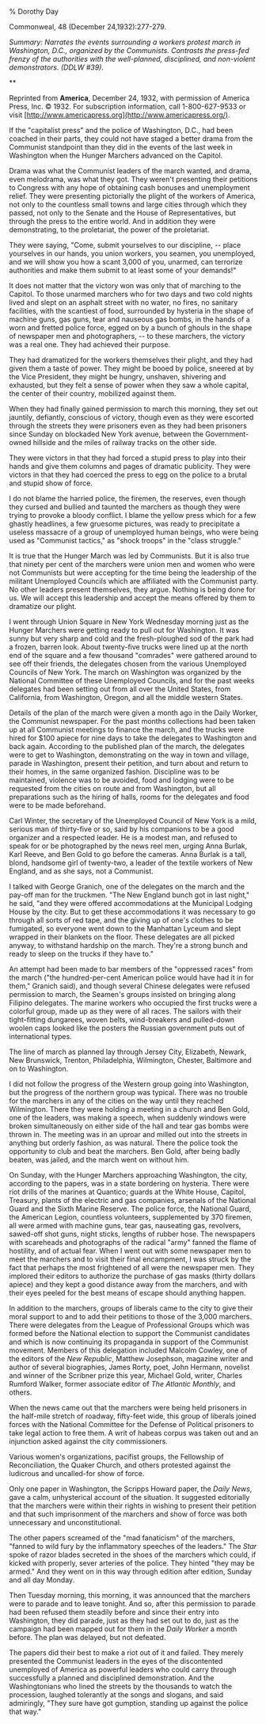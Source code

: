 % Dorothy Day

Commonweal, 48 (December 24,1932):277-279.

*Summary: Narrates the events surrounding a workers protest march in
Washington, D.C., organized by the Communists. Contrasts the press-fed
frenzy of the authorities with the well-planned, disciplined, and
non-violent demonstrators. (DDLW \#39).*

**

Reprinted from **America**, December 24, 1932, with permission of
America Press, Inc. © 1932. For subscription information, call
1-800-627-9533 or visit
[http://www.americapress.org](http://www.americapress.org/).

If the "capitalist press" and the police of Washington, D.C., had been
coached in their parts, they could not have staged a better drama from
the Communist standpoint than they did in the events of the last week in
Washington when the Hunger Marchers advanced on the Capitol.

Drama was what the Communist leaders of the march wanted, and drama,
even melodrama, was what they got. They weren't presenting their
petitions to Congress with any hope of obtaining cash bonuses and
unemployment relief. They were presenting pictorially the plight of the
workers of America, not only to the countless small towns and large
cities through which they passed, not only to the Senate and the House
of Representatives, but through the press to the entire world. And in
addition they were demonstrating, to the proletariat, the power of the
proletariat.

They were saying, "Come, submit yourselves to our discipline, -- place
yourselves in our hands, you union workers, you seamen, you unemployed,
and we will show you how a scant 3,000 of you, unarmed, can terrorize
authorities and make them submit to at least some of your demands!"

It does not matter that the victory won was only that of marching to the
Capitol. To those unarmed marchers who for two days and two cold nights
lived and slept on an asphalt street with no water, no fires, no
sanitary facilities, with the scantiest of food, surrounded by hysteria
in the shape of machine guns, gas guns, tear and nauseous gas bombs, in
the hands of a worn and fretted police force, egged on by a bunch of
ghouls in the shape of newspaper men and photographers, -- to these
marchers, the victory was a real one. They had achieved their purpose.

They had dramatized for the workers themselves their plight, and they
had given them a taste of power. They might be booed by police, sneered
at by the Vice President, they might be hungry, unshaven, shivering and
exhausted, but they felt a sense of power when they saw a whole capital,
the center of their country, mobilized against them.

When they had finally gained permission to march this morning, they set
out jauntily, defiantly, conscious of victory, though even as they were
escorted through the streets they were prisoners even as they had been
prisoners since Sunday on blockaded New York avenue, between the
Government-owned hillside and the miles of railway tracks on the other
side.

They were victors in that they had forced a stupid press to play into
their hands and give them columns and pages of dramatic publicity. They
were victors in that they had coerced the press to egg on the police to
a brutal and stupid show of force.

I do not blame the harried police, the firemen, the reserves, even
though they cursed and bullied and taunted the marchers as though they
were trying to provoke a bloody conflict. I blame the yellow press which
for a few ghastly headlines, a few gruesome pictures, was ready to
precipitate a useless massacre of a group of unemployed human beings,
who were being used as "Communist tactics," as "shock troops" in the
"class struggle."

It is true that the Hunger March was led by Communists. But it is also
true that ninety per cent of the marchers were union men and women who
were not Communists but were accepting for the time being the leadership
of the militant Unemployed Councils which are affiliated with the
Communist party. No other leaders present themselves, they argue.
Nothing is being done for us. We will accept this leadership and accept
the means offered by them to dramatize our plight.

I went through Union Square in New York Wednesday morning just as the
Hunger Marchers were getting ready to pull out for Washington. It was
sunny but very sharp and cold and the fresh-ploughed sod of the park had
a frozen, barren look. About twenty-five trucks were lined up at the
north end of the square and a few thousand "comrades" were gathered
around to see off their friends, the delegates chosen from the various
Unemployed Councils of New York. The march on Washington was organized
by the National Committee of these Unemployed Councils, and for the past
weeks delegates had been setting out from all over the United States,
from California, from Washington, Oregon, and all the middle western
States.

Details of the plan of the march were given a month ago in the Daily
Worker, the Communist newspaper. For the past months collections had
been taken up at all Communist meetings to finance the march, and the
trucks were hired for \$100 apiece for nine days to take the delegates
to Washington and back again. According to the published plan of the
march, the delegates were to get to Washington, demonstrating on the way
in town and village, parade in Washington, present their petition, and
turn about and return to their homes, in the same organized fashion.
Discipline was to be maintained, violence was to be avoided, food and
lodging were to be requested from the cities on route and from
Washington, but all preparations such as the hiring of halls, rooms for
the delegates and food were to be made beforehand.

Carl Winter, the secretary of the Unemployed Council of New York is a
mild, serious man of thirty-five or so, said by his companions to be a
good organizer and a respected leader. He is a modest man, and refused
to speak for or be photographed by the news reel men, urging Anna
Burlak, Karl Reeve, and Ben Gold to go before the cameras. Anna Burlak
is a tall, blond, handsome girl of twenty-two, a leader of the textile
workers of New England, and as she says, not a Communist.

I talked with George Granich, one of the delegates on the march and the
pay-off man for the truckmen. "The New England bunch got in last night,"
he said, "and they were offered accommodations at the Municipal Lodging
House by the city. But to get these accommodations it was necessary to
go through all sorts of red tape, and the giving up of one's clothes to
be fumigated, so everyone went down to the Manhattan Lyceum and slept
wrapped in their blankets on the floor. These delegates are all picked
anyway, to withstand hardship on the march. They're a strong bunch and
ready to sleep on the trucks if they have to."

An attempt had been made to bar members of the "oppressed races" from
the march ("the hundred-per-cent American police would have had it in
for them," Granich said), and though several Chinese delegates were
refused permission to march, the Seamen's groups insisted on bringing
along Filipino delegates. The marine workers who occupied the first
trucks were a colorful group, made up as they were of all races. The
sailors with their tight-fitting dungarees, woven belts, wind-breakers
and pulled-down woolen caps looked like the posters the Russian
government puts out of international types.

The line of march as planned lay through Jersey City, Elizabeth, Newark,
New Brunswick, Trenton, Philadelphia, Wilmington, Chester, Baltimore and
on to Washington.

I did not follow the progress of the Western group going into
Washington, but the progress of the northern group was typical. There
was no trouble for the marchers in any of the cities on the way until
they reached Wilmington. There they were holding a meeting in a church
and Ben Gold, one of the leaders, was making a speech, when suddenly
windows were broken simultaneously on either side of the hall and tear
gas bombs were thrown in. The meeting was in an uproar and milled out
into the streets in anything but orderly fashion, as was natural. There
the police took the opportunity to club and beat the marchers. Ben Gold,
after being badly beaten, was jailed, and the march went on without him.

On Sunday, with the Hunger Marchers approaching Washington, the city,
according to the papers, was in a state bordering on hysteria. There
were riot drills of the marines at Quantico; guards at the White House,
Capitol, Treasury, plants of the electric and gas companies, arsenals of
the National Guard and the Sixth Marine Reserve. The police force, the
National Guard, the American Legion, countless volunteers, supplemented
by 370 firemen, all were armed with machine guns, tear gas, nauseating
gas, revolvers, sawed-off shot guns, night sticks, lengths of rubber
hose. The newspapers with scareheads and photographs of the radical
"army" fanned the flame of hostility, and of actual fear. When I went
out with some newspaper men to meet the marchers and to visit their
final encampment, I was struck by the fact that perhaps the most
frightened of all were the newspaper men. They implored their editors to
authorize the purchase of gas masks (thirty dollars apiece) and they
kept a good distance away from the marchers, and with their eyes peeled
for the best means of escape should anything happen.

In addition to the marchers, groups of liberals came to the city to give
their moral support to and to add their petitions to those of the 3,000
marchers. There were delegates from the League of Professional Groups
which was formed before the National election to support the Communist
candidates and which is now continuing its propaganda in support of the
Communist movement. Members of this delegation included Malcolm Cowley,
one of the editors of the *New Republic*, Matthew Josephson, magazine
writer and author of several biographies, James Rorty, poet, John
Hermann, novelist and winner of the Scribner prize this year, Michael
Gold, writer, Charles Rumford Walker, former associate editor of *The
Atlantic Monthly*, and others.

When the news came out that the marchers were being held prisoners in
the half-mile stretch of roadway, fifty-feet wide, this group of
liberals joined forces with the National Committee for the Defense of
Political prisoners to take legal action to free them. A writ of habeas
corpus was taken out and an injunction asked against the city
commissioners.

Various women's organizations, pacifist groups, the Fellowship of
Reconciliation, the Quaker Church, and others protested against the
ludicrous and uncalled-for show of force.

Only one paper in Washington, the Scripps Howard paper, the *Daily
News*, gave a calm, unhysterical account of the situation. It suggested
editorially that the marchers were within their rights in wishing to
present their petition and that such imprisonment of the marchers and
show of force was both unnecessary and unconstitutional.

The other papers screamed of the "mad fanaticism" of the marchers,
"fanned to wild fury by the inflammatory speeches of the leaders." The
*Star* spoke of razor blades secreted in the shoes of the marchers which
could, if kicked with properly, sever arteries of the police. They
hinted "they may be armed." And they went on in this way through edition
after edition, Sunday and all day Monday.

Then Tuesday morning, this morning, it was announced that the marchers
were to parade and to leave tonight. And so, after this permission to
parade had been refused them steadily before and since their entry into
Washington, they did parade, just as they had set out to do, just as the
campaign had been mapped out for them in the *Daily Worker* a month
before. The plan was delayed, but not defeated.

The papers did their best to make a riot out of it and failed. They
merely presented the Communist leaders in the eyes of the discontented
unemployed of America as powerful leaders who could carry through
successfully a planned and disciplined demonstration. And the
Washingtonians who lined the streets by the thousands to watch the
procession, laughed tolerantly at the songs and slogans, and said
admiringly, "They sure have got gumption, standing up against the police
that way."
